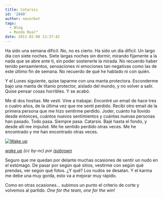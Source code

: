 ```yaml
---
title: Catarsis
id: '2849'
author: neverbot
tags:
  - Blog
  - Mundo Real™
date: 2011-02-08 13:37:42
---
```


Ha sido una semana difícil. No, no es cierto. Ha sido un día difícil. Un largo día con siete noches. Siete largas noches sin dormir, mirando fijamente a la nada que se abre ante ti, sin poder sostenerle la mirada. No recuerdo haber tenido pensamientos, sensaciones ni emociones tan negativas como las de este último fin de semana. No recuerdo de qué he hablado ni con quién.

Y el Lunes siguiente, quise taparme con una manta protectora. Esconderme bajo una manta de titanio protector, aislado del mundo, y no volver a salir. Quise pensar cosas horribles. Y se acabó.

Me di dos hostias. Me vestí. Vine a trabajar. Encontré un email de hace tres o cuatro años, de la última vez que me sentí perdido. Recibí otro email de la primera persona que me hizo sentirme perdido. Joder, cuánto ha llovido desde entonces, cuántos nuevos sentimientos y cuántas nuevas personas han pasado. Todo pasa. Siempre pasa. Catarsis. Bajé hasta el fondo, y desde allí me impulsé. Me he sentido perdido otras veces. Me he encontrado y me han encontrado otras veces.

[![](./wake_up.jpg "Wake up")](./wake_up.jpg)

_[wake up](http://www.flickr.com/photos/isobrown/4208526321/) (cc by-nc) por [isobrown](http://www.flickr.com/photos/isobrown/)_

Seguro que me quedan por delante muchas ocasiones de sentir un nudo en el estómago. De pasar por según qué sitios, vestirme con según qué prendas, ver según qué fotos. ¿Y qué? Los nudos se desatan. Y el karma me debe una muy gorda, esto va a mejorar muy rápido.

Como en otras ocasiones... subimos un punto el criterio de corte y volvemos al partido. _One for the team, one for the win!_